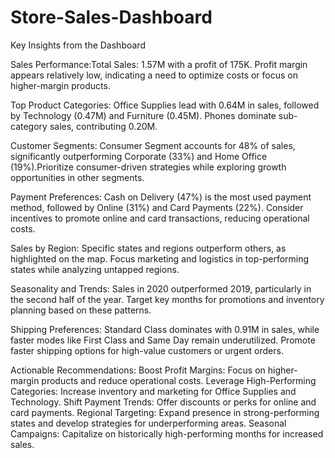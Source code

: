 # Store-Sales-Dashboard
Key Insights from the Dashboard

Sales Performance:Total Sales: 1.57M with a profit of 175K.
Profit margin appears relatively low, indicating a need to optimize costs or focus on higher-margin products.

Top Product Categories: Office Supplies lead with 0.64M in sales, followed by Technology (0.47M) and Furniture (0.45M).
Phones dominate sub-category sales, contributing 0.20M.

Customer Segments: Consumer Segment accounts for 48% of sales, significantly outperforming Corporate (33%) and Home Office (19%).Prioritize consumer-driven strategies while exploring growth opportunities in other segments.

Payment Preferences: Cash on Delivery (47%) is the most used payment method, followed by Online (31%) and Card Payments (22%).
Consider incentives to promote online and card transactions, reducing operational costs.

Sales by Region: Specific states and regions outperform others, as highlighted on the map.
Focus marketing and logistics in top-performing states while analyzing untapped regions.

Seasonality and Trends: Sales in 2020 outperformed 2019, particularly in the second half of the year.
Target key months for promotions and inventory planning based on these patterns.

Shipping Preferences: Standard Class dominates with 0.91M in sales, while faster modes like First Class and Same Day remain underutilized. Promote faster shipping options for high-value customers or urgent orders.

Actionable Recommendations: Boost Profit Margins: Focus on higher-margin products and reduce operational costs.
Leverage High-Performing Categories: Increase inventory and marketing for Office Supplies and Technology.
Shift Payment Trends: Offer discounts or perks for online and card payments.
Regional Targeting: Expand presence in strong-performing states and develop strategies for underperforming areas.
Seasonal Campaigns: Capitalize on historically high-performing months for increased sales.
